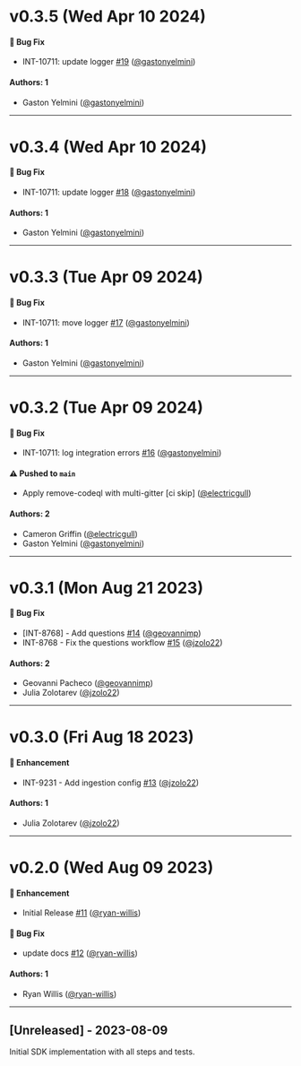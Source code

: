 # v0.3.5 (Wed Apr 10 2024)

#### 🐛 Bug Fix

- INT-10711: update logger [#19](https://github.com/JupiterOne/graph-linear/pull/19) ([@gastonyelmini](https://github.com/gastonyelmini))

#### Authors: 1

- Gaston Yelmini ([@gastonyelmini](https://github.com/gastonyelmini))

---

# v0.3.4 (Wed Apr 10 2024)

#### 🐛 Bug Fix

- INT-10711: update logger [#18](https://github.com/JupiterOne/graph-linear/pull/18) ([@gastonyelmini](https://github.com/gastonyelmini))

#### Authors: 1

- Gaston Yelmini ([@gastonyelmini](https://github.com/gastonyelmini))

---

# v0.3.3 (Tue Apr 09 2024)

#### 🐛 Bug Fix

- INT-10711: move logger [#17](https://github.com/JupiterOne/graph-linear/pull/17) ([@gastonyelmini](https://github.com/gastonyelmini))

#### Authors: 1

- Gaston Yelmini ([@gastonyelmini](https://github.com/gastonyelmini))

---

# v0.3.2 (Tue Apr 09 2024)

#### 🐛 Bug Fix

- INT-10711: log integration errors [#16](https://github.com/JupiterOne/graph-linear/pull/16) ([@gastonyelmini](https://github.com/gastonyelmini))

#### ⚠️ Pushed to `main`

- Apply remove-codeql with multi-gitter [ci skip] ([@electricgull](https://github.com/electricgull))

#### Authors: 2

- Cameron Griffin ([@electricgull](https://github.com/electricgull))
- Gaston Yelmini ([@gastonyelmini](https://github.com/gastonyelmini))

---

# v0.3.1 (Mon Aug 21 2023)

#### 🐛 Bug Fix

- [INT-8768] - Add questions [#14](https://github.com/JupiterOne/graph-linear/pull/14) ([@geovannimp](https://github.com/geovannimp))
- INT-8768 - Fix the questions workflow [#15](https://github.com/JupiterOne/graph-linear/pull/15) ([@jzolo22](https://github.com/jzolo22))

#### Authors: 2

- Geovanni Pacheco ([@geovannimp](https://github.com/geovannimp))
- Julia Zolotarev ([@jzolo22](https://github.com/jzolo22))

---

# v0.3.0 (Fri Aug 18 2023)

#### 🚀 Enhancement

- INT-9231 - Add ingestion config
  [#13](https://github.com/JupiterOne/graph-linear/pull/13)
  ([@jzolo22](https://github.com/jzolo22))

#### Authors: 1

- Julia Zolotarev ([@jzolo22](https://github.com/jzolo22))

---

# v0.2.0 (Wed Aug 09 2023)

#### 🚀 Enhancement

- Initial Release [#11](https://github.com/JupiterOne/graph-linear/pull/11)
  ([@ryan-willis](https://github.com/ryan-willis))

#### 🐛 Bug Fix

- update docs [#12](https://github.com/JupiterOne/graph-linear/pull/12)
  ([@ryan-willis](https://github.com/ryan-willis))

#### Authors: 1

- Ryan Willis ([@ryan-willis](https://github.com/ryan-willis))

---

## [Unreleased] - 2023-08-09

Initial SDK implementation with all steps and tests.

